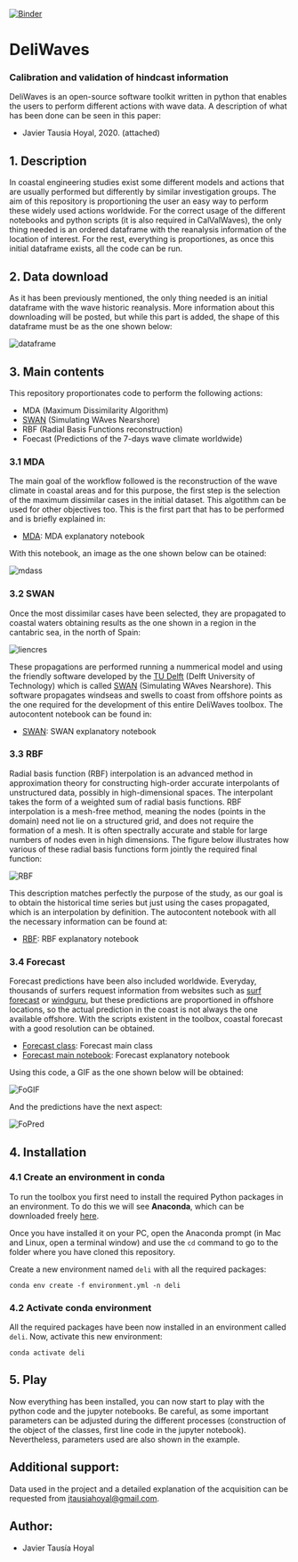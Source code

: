 [![Binder](https://mybinder.org/badge_logo.svg)](https://mybinder.org/v2/gh/javitausia/DeliWaves/master)

# DeliWaves

### Calibration and validation of hindcast information

DeliWaves is an open-source software toolkit written in python that enables the users to perform different actions with wave data. A description of what has been done can be seen in this paper:

* Javier Tausia Hoyal, 2020. (attached)

## 1. Description

In coastal engineering studies exist some different models and actions that are usually performed but differently by similar investigation groups. The aim of this repository is proportioning the user an easy way to perform these widely used actions worldwide. For the correct usage of the different notebooks and python scripts (it is also required in CalValWaves), the only thing needed is an ordered dataframe with the reanalysis information of the location of interest. For the rest, everything is proportiones, as once this initial dataframe exists, all the code can be run.

## 2. Data download

As it has been previously mentioned, the only thing needed is an initial dataframe with the wave historic reanalysis. More information about this downloading will be posted, but while this part is added, the shape of this dataframe must be as the one shown below:

![dataframe](/images/data/dataframe.png)

## 3. Main contents

This repository proportionates code to perform the following actions:

* MDA (Maximum Dissimilarity Algorithm)
* [SWAN](http://swanmodel.sourceforge.net/download/download.htm) (Simulating WAves Nearshore)
* RBF (Radial Basis Functions reconstruction)
* Foecast (Predictions of the 7-days wave climate worldwide)

### 3.1 MDA

The main goal of the workflow followed is the reconstruction of the wave climate in coastal areas and for this purpose, the first step is the selection of the maximum dissimilar cases in the initial dataset. This algotithm can be used for other objectives too. This is the first part that has to be performed and is briefly explained in:

- [MDA](./mda/mda_notebook.ipynb): MDA explanatory notebook

With this notebook, an image as the one shown below can be otained:

![mdass](/images/mda/mdass.png)

### 3.2 SWAN

Once the most dissimilar cases have been selected, they are propagated to coastal waters obtaining results as the one shown in a region in the cantabric sea, in the north of Spain:

![liencres](/images/swan/liencres.png)

These propagations are performed running a nummerical model and using the friendly software developed by the [TU Delft](https://www.tudelft.nl/) (Delft University of Technology) which is called [SWAN](http://swanmodel.sourceforge.net/download/download.htm) (Simulating WAves Nearshore). This software propagates windseas and swells to coast from offshore points as the one required for the development of this entire DeliWaves toolbox. The autocontent notebook can be found in:

- [SWAN](./swan/swan_notebook.ipynb): SWAN explanatory notebook

### 3.3 RBF

Radial basis function (RBF) interpolation is an advanced method in approximation theory for constructing high-order accurate interpolants of unstructured data, possibly in high-dimensional spaces. The interpolant takes the form of a weighted sum of radial basis functions. RBF interpolation is a mesh-free method, meaning the nodes (points in the domain) need not lie on a structured grid, and does not require the formation of a mesh. It is often spectrally accurate and stable for large numbers of nodes even in high dimensions. The figure below illustrates how various of these radial basis functions form jointly the required final function:

![RBF](/images/rbf/rbf.png)

This description matches perfectly the purpose of the study, as our goal is to obtain the historical time series but just using the cases propagated, which is an interpolation by definition. The autocontent notebook with all the necessary information can be found at:

- [RBF](./rbf/rbf_notebook.ipynb): RBF explanatory notebook

### 3.4 Forecast

Forecast predictions have been also included worldwide. Everyday, thousands of surfers request information from websites such as [surf forecast](https://es.surf-forecast.com/breaks/Liencres/forecasts/latest/six_day) or [windguru](https://www.windguru.cz/48699), but these predictions are proportioned in offshore locations, so the actual prediction in the coast is not always the one available offshore. With the scripts existent in the toolbox, coastal forecast with a good resolution can be obtained.

- [Forecast class](./forecast/forecast.py): Forecast main class
- [Forecast main notebook](./forecast/forecast_notebook.ipynb): Forecast explanatory notebook

Using this code, a GIF as the one shown below will be obtained:

![FoGIF](/images/forecast/forecast_git.gif)

And the predictions have the next aspect:

![FoPred](/images/forecast/forecast.png)

## 4. Installation

### 4.1 Create an environment in conda

To run the toolbox you first need to install the required Python packages in an environment. To do this we will see **Anaconda**, which can be downloaded freely [here](https://www.anaconda.com/download/).

Once you have installed it on your PC, open the Anaconda prompt (in Mac and Linux, open a terminal window) and use the `cd` command to go to the folder where you have cloned this repository.

Create a new environment named `deli` with all the required packages:

```
conda env create -f environment.yml -n deli
```
### 4.2 Activate conda environment

All the required packages have been now installed in an environment called `deli`. Now, activate this new environment:

```
conda activate deli
```

## 5. Play

Now everything has been installed, you can now start to play with the python code and the jupyter notebooks. Be careful, as some important parameters can be adjusted during the different processes (construction of the object of the classes, first line code in the jupyter notebook). Nevertheless, parameters used are also shown in the example.

## Additional support:

Data used in the project and a detailed explanation of the acquisition can be requested from jtausiahoyal@gmail.com.

## Author:

* Javier Tausía Hoyal
